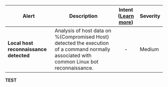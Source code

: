 |Alert|Description|Intent ([Learn more](#intentions))|Severity|
|----|----|:----:|--|
|**Local host reconnaissance detected**|Analysis of host data on %{Compromised Host} detected the execution of a command normally associated with common Linux bot reconnaissance.|-|Medium|
**TEST**
